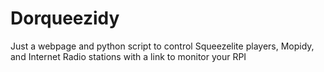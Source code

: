 # Dorqueezidy
Just a webpage and python script to control Squeezelite players, Mopidy, and Internet Radio stations with a link to monitor your RPI
